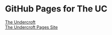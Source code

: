 <!DOCTYPE HTML>
<html>
  <h1>GitHub Pages for The UC</h1>
  <a href="https://www.theundercroft.net/">The Undercroft</a> <br>
  <a href="https://theuc.github.io/index.htm">The Undercroft Pages Site</a>
<html>
